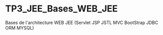 # TP3_JEE_Bases_WEB_JEE
Bases de l'architecture WEB JEE (Servlet JSP JSTL MVC BootStrap JDBC ORM MYSQL)
